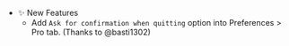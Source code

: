 -   ✨ New Features
    -   Add `Ask for confirmation when quitting` option into Preferences > Pro tab. (Thanks to @basti1302)
